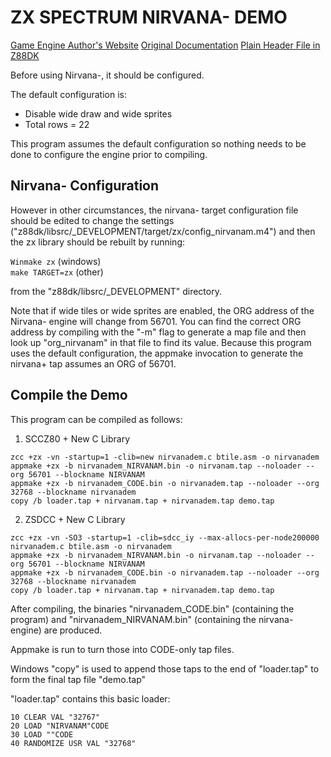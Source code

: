 # ZX SPECTRUM NIRVANA- DEMO
[Game Engine Author's Website](https://www.ime.usp.br/~einar/bifrost/)
[Original Documentation](https://github.com/z88dk/z88dk/tree/master/libsrc/_DEVELOPMENT/arch/zx/nirvanam)
[Plain Header File in Z88DK](https://github.com/z88dk/z88dk/blob/master/include/_DEVELOPMENT/clang/arch/zx/nirvana-.h)

Before using Nirvana-, it should be configured.

The default configuration is:

 * Disable wide draw and wide sprites
 * Total rows = 22

This program assumes the default configuration so nothing needs to be done to configure the engine prior to compiling.

## Nirvana- Configuration

However in other circumstances, the nirvana- target configuration file should be edited to change the settings
("z88dk/libsrc/_DEVELOPMENT/target/zx/config_nirvanam.m4") and then the zx library should be rebuilt by running:

`Winmake zx` (windows)  
`make TARGET=zx` (other)

from the "z88dk/libsrc/_DEVELOPMENT" directory.

Note that if wide tiles or wide sprites are enabled, the ORG address of the Nirvana- engine will change from 56701.  You can find the correct ORG address by compiling with the "-m" flag to generate a map file and then look up "org_nirvanam" in that file to find its value.  Because this program uses the default configuration, the appmake invocation to generate the nirvana+ tap assumes an ORG of 56701.

## Compile the Demo

This program can be compiled as follows:

1. SCCZ80 + New C Library
```
zcc +zx -vn -startup=1 -clib=new nirvanadem.c btile.asm -o nirvanadem
appmake +zx -b nirvanadem_NIRVANAM.bin -o nirvanam.tap --noloader --org 56701 --blockname NIRVANAM
appmake +zx -b nirvanadem_CODE.bin -o nirvanadem.tap --noloader --org 32768 --blockname nirvanadem
copy /b loader.tap + nirvanam.tap + nirvanadem.tap demo.tap
```
2. ZSDCC + New C Library
```
zcc +zx -vn -SO3 -startup=1 -clib=sdcc_iy --max-allocs-per-node200000 nirvanadem.c btile.asm -o nirvanadem
appmake +zx -b nirvanadem_NIRVANAM.bin -o nirvanam.tap --noloader --org 56701 --blockname NIRVANAM
appmake +zx -b nirvanadem_CODE.bin -o nirvanadem.tap --noloader --org 32768 --blockname nirvanadem
copy /b loader.tap + nirvanam.tap + nirvanadem.tap demo.tap
```
After compiling, the binaries "nirvanadem_CODE.bin" (containing the program) and "nirvanadem_NIRVANAM.bin" (containing the nirvana- engine) are produced.

Appmake is run to turn those into CODE-only tap files.

Windows "copy" is used to append those taps to the end of "loader.tap" to form the final tap file "demo.tap"

"loader.tap" contains this basic loader:

```
10 CLEAR VAL "32767"
20 LOAD "NIRVANAM"CODE
30 LOAD ""CODE
40 RANDOMIZE USR VAL "32768"
```
